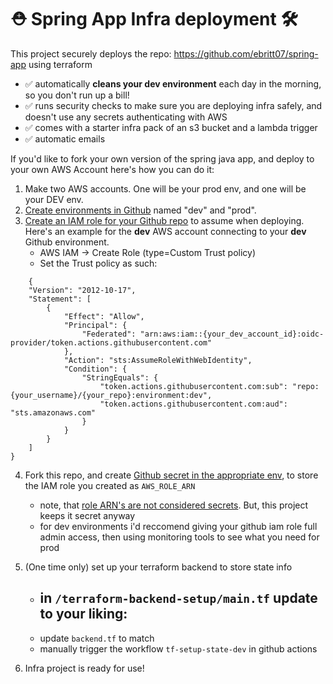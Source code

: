 # ⛑️ Spring App Infra deployment 🛠️

This project securely deploys the repo: https://github.com/ebritt07/spring-app using terraform
- ✅ automatically **cleans your dev environment** each day in the morning, so you don't run up a bill!
- ✅ runs security checks to make sure you are deploying infra safely, and doesn't use any secrets authenticating with AWS
- ✅ comes with a starter infra pack of an s3 bucket and a lambda trigger
- ✅ automatic emails 


If you'd like to fork your own version of the spring java app, and deploy to your own AWS Account here's how you can do it:

1) Make two AWS accounts. One will be your prod env, and one will be your DEV env.
2) [Create environments in Github](https://docs.github.com/en/actions/managing-workflow-runs-and-deployments/managing-deployments/managing-environments-for-deployment) named "dev" and "prod".
3) [Create an IAM role for your Github repo](https://docs.github.com/en/actions/security-for-github-actions/security-hardening-your-deployments/configuring-openid-connect-in-amazon-web-services) to assume when deploying. Here's an example for the **dev** AWS account connecting to your **dev** Github environment.
    - AWS IAM -> Create Role (type=Custom Trust policy)
    - Set the Trust policy as such:
```
    {
    "Version": "2012-10-17",
    "Statement": [
        {
            "Effect": "Allow",
            "Principal": {
                "Federated": "arn:aws:iam::{your_dev_account_id}:oidc-provider/token.actions.githubusercontent.com"
            },
            "Action": "sts:AssumeRoleWithWebIdentity",
            "Condition": {
                "StringEquals": {
                    "token.actions.githubusercontent.com:sub": "repo:{your_username}/{your_repo}:environment:dev",
                    "token.actions.githubusercontent.com:aud": "sts.amazonaws.com"
                }
            }
        }
    ]
}
```

4) Fork this repo, and create [Github secret in the appropriate env](https://docs.github.com/en/actions/security-for-github-actions/security-guides/using-secrets-in-github-actions#creating-secrets-for-an-environment), to store the IAM role you created as  `AWS_ROLE_ARN`
    - note, that [role ARN's are not considered secrets](https://docs.aws.amazon.com/IAM/latest/UserGuide/reference-arns.html). But, this project keeps it secret anyway
    - for dev environments i'd reccomend giving your github iam role full admin access, then using monitoring tools to see what you need for prod

5) (One time only) set up your terraform backend to store state info
    - in `/terraform-backend-setup/main.tf` update to your liking:
        - 
    - update `backend.tf` to match
    - manually trigger the workflow `tf-setup-state-dev` in github actions

6) Infra project is ready for use!